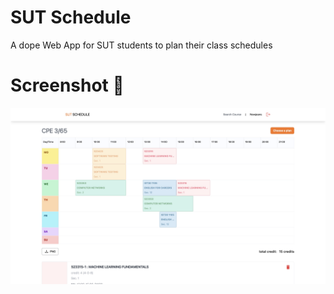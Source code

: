 # SUT Schedule

A dope Web App for SUT students to plan their class schedules

# Screenshot 📸

![image](client/public/screenshots/home.jpeg)
